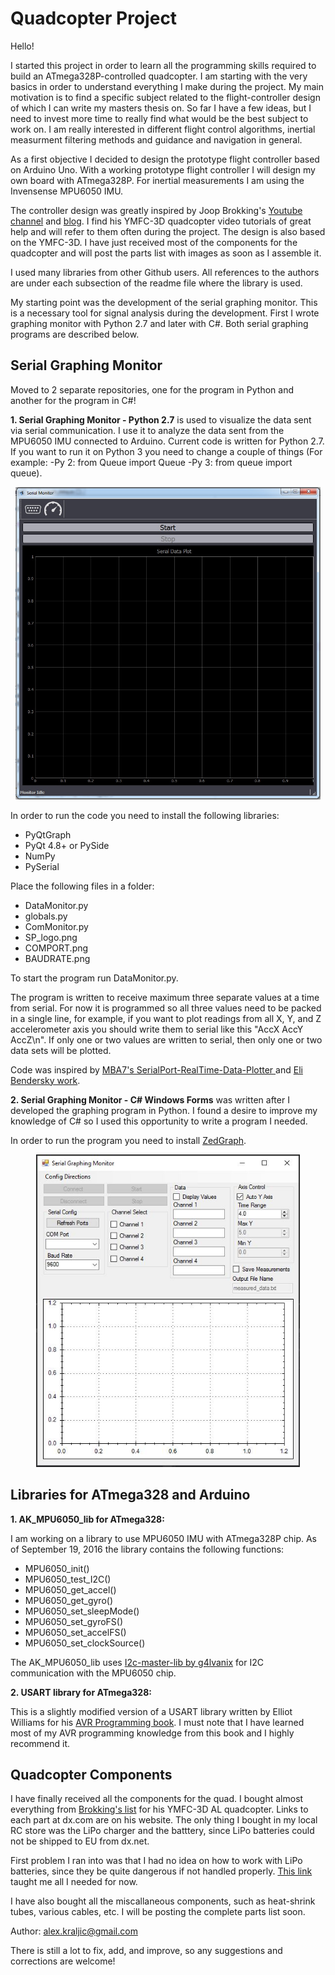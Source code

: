 # Quadcopter Project
Hello!

I started this project in order to learn all the programming skills required to build an ATmega328P-controlled quadcopter. I am starting with the very basics in order to understand everything I make during the project. My main motivation is to find a specific subject related to the flight-controller design of which I can write my masters thesis on. So far I have a few ideas, but I need to invest more time to really find what would be the best subject to work on. I am really interested in different flight control algorithms, inertial measurment filtering methods and guidance and navigation in general.

As a first objective I decided to design the prototype flight controller based on Arduino Uno. With a working prototype flight controller I will design my own board with ATmega328P. For inertial measurements I am using the Invensense MPU6050 IMU.

The controller design was greatly inspired by Joop Brokking's <a href="http://www.brokking.net">Youtube channel</a> and <a href="https://www.youtube.com/user/MacPuffdog/featured">blog</a>. I find his YMFC-3D quadcopter video tutorials of great help and will refer to them often during the project. The design is also based on the YMFC-3D. I have just received most of the components for the quadcopter and will post the parts list with images as soon as I assemble it.

I used many libraries from other Github users. All references to the authors are under each subsection of the readme file where the library is used.

My starting point was the development of the serial graphing monitor. This is a necessary tool for signal analysis during the development. First I wrote graphing monitor with Python 2.7 and later with C#. Both serial graphing programs are described below.

<h2>Serial Graphing Monitor</h2>

<p color="red">Moved to 2 separate repositories, one for the program in Python and another for the program in C#!</p>

<b>1. Serial Graphing Monitor - Python 2.7</b> is used to visualize the data sent via serial communication. I use it to analyze the data sent from the MPU6050 IMU connected to Arduino. Current code is written for Python 2.7. If you want to run it on Python 3 you need to change a couple of things (For example: -Py 2: from Queue import Queue -Py 3: from queue import queue).

<div align="center">
<img src="Monitor.jpg" height="500">
</div>

In order to run the code you need to install the following libraries:
<ul>
  <li>PyQtGraph</li>
  <li>PyQt 4.8+ or PySide</li>
  <li>NumPy</li>
  <li>PySerial</li>
</ul>

Place the following files in a folder:

<ul>
  <li>DataMonitor.py</li>
  <li>globals.py</li>
  <li>ComMonitor.py</li>
  <li>SP_logo.png</li>
  <li>COMPORT.png</li>
  <li>BAUDRATE.png</li>
</ul>

To start the program run DataMonitor.py.

The program is written to receive maximum three separate values at a time from serial. For now it is programmed so all three values need to be packed in a single line, for example, if you want to plot readings from all X, Y, and Z accelerometer axis you should write them to serial like this "AccX AccY AccZ\n". If only one or two values are written to serial, then only one or two data sets will be plotted.

Code was inspired by <a href="https://github.com/mba7/SerialPort-RealTime-Data-Plotter"> MBA7's SerialPort-RealTime-Data-Plotter </a> and
<a href="http://eli.thegreenplace.net/2009/08/07/a-live-data-monitor-with-python-pyqt-and-pyserial/"> Eli Bendersky work</a>.

<b>2. Serial Graphing Monitor - C# Windows Forms</b> was written after I developed the graphing program in Python. I found a desire to improve my knowledge of C# so I used this opportunity  to write a program I needed.

In order to run the program you need to install <a href="http://zedgraph.sourceforge.net/samples.html">ZedGraph</a>.

<div align="center">
<img src="MonitorC.JPG" height="500">
</div>

<h2>Libraries for ATmega328 and Arduino</h2>
<b>1. AK_MPU6050_lib for ATmega328: </b>

I am working on a library to use MPU6050 IMU with ATmega328P chip. As of September 19, 2016 the library contains the following functions:

<ul>
  <li>MPU6050_init()</li>
  <li>MPU6050_test_I2C()</li>
  <li>MPU6050_get_accel()</li>
  <li>MPU6050_get_gyro()</li>
  <li>MPU6050_set_sleepMode()</li>
  <li>MPU6050_set_gyroFS()</li>
  <li>MPU6050_set_accelFS()</li>
  <li>MPU6050_set_clockSource()</li>
</ul>

The AK_MPU6050_lib uses <a href="https://github.com/g4lvanix/I2C-master-lib">I2c-master-lib by g4lvanix</a> for I2C communication with the MPU6050 chip.

<b>2. USART library for ATmega328: </b>

This is a slightly modified version of a USART library written by Elliot Williams for his <a href="http://www.littlehacks.org/avr-programming">AVR Programming book</a>. I must note that I have learned most of my AVR programming knowledge from this book and I highly recommend it.

<h2>Quadcopter Components</h2>

I have finally received all the components for the quad. I bought almost everything from <a href="http://www.brokking.net/ymfc-al_main.html">Brokking's list</a> for his YMFC-3D AL quadcopter. Links to each part at dx.com are on his website. The only thing I bought in my local RC store was the LiPo charger and the batttery, since LiPo batteries could not be shipped to EU from dx.net.

First problem I ran into was that I had no idea on how to work with LiPo batteries, since they be quite dangerous if not handled properly. <a href="http://www.tjinguytech.com/charging-how-tos">This link</a> taught me all I needed for now.

I have also bought all the miscallaneous components, such as heat-shrink tubes, various cables, etc. I will be posting the complete parts list soon.

Author: alex.kraljic@gmail.com

There is still a lot to fix, add, and improve, so any suggestions and corrections are welcome!
